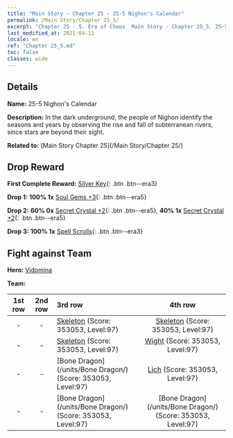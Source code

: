 ```yaml
---
title: "Main Story - Chapter 25 - 25-5 Nighon's Calendar"
permalink: /Main Story/Chapter 25_5/
excerpt: "Chapter 25 - 5. Era of Chaos  Main Story - Chapter 25_5. 25-5 Nighon's Calendar"
last_modified_at: 2021-04-11
locale: en
ref: "Chapter 25_5.md"
toc: false
classes: wide
---
```


## Details

 **Name:** 25-5 Nighon's Calendar

 **Description:** In the dark underground, the people of Nighon identify the seasons and years by observing the rise and fall of subterranean rivers, since stars are beyond their sight.

 **Related to:** [Main Story Chapter 25](/Main Story/Chapter 25/)

## Drop Reward

 **First Complete Reward:** [Silver Key](/Items/con_693/){: .btn .btn--era3}

 **Drop 1:** **100% 1x** [Soul Gems +3](/Items/mat_86/){: .btn .btn--era5}

 **Drop 2:** **60% 0x** [Secret Crystal +2](/Items/mat_80/){: .btn .btn--era5}, **40% 1x** [Secret Crystal +2](/Items/mat_80/){: .btn .btn--era5}

 **Drop 3:** **100% 1x** [Spell Scrolls](/Items/con_694/){: .btn .btn--era3}


## Fight against Team
 **Hero:** [Vidomina](/heroes/Vidomina/)

 **Team:**


  | 1st row | 2nd row | 3rd row | 4th row |
  |:----:|:----:|:----|:----:|
  | - | - | [Skeleton](/units/Skeleton/) (Score: 353053, Level:97)  | [Skeleton](/units/Skeleton/) (Score: 353053, Level:97)  |
  | - | - | [Skeleton](/units/Skeleton/) (Score: 353053, Level:97)  | [Wight](/units/Wight/) (Score: 353053, Level:97)  |
  | - | - | [Bone Dragon](/units/Bone Dragon/) (Score: 353053, Level:97)  | [Lich](/units/Lich/) (Score: 353053, Level:97)  |
  | - | - | [Bone Dragon](/units/Bone Dragon/) (Score: 353053, Level:97)  | [Bone Dragon](/units/Bone Dragon/) (Score: 353053, Level:97)  |


